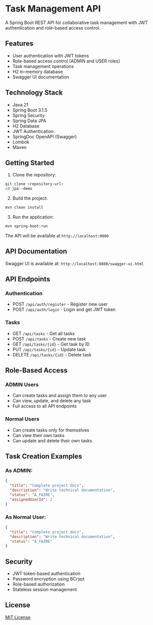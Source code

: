 # Task Management API

A Spring Boot REST API for collaborative task management with JWT authentication and role-based access control.

## Features

- User authentication with JWT tokens
- Role-based access control (ADMIN and USER roles)
- Task management operations
- H2 in-memory database
- Swagger UI documentation

## Technology Stack

- Java 21
- Spring Boot 3.1.5
- Spring Security
- Spring Data JPA
- H2 Database
- JWT Authentication
- SpringDoc OpenAPI (Swagger)
- Lombok
- Maven

## Getting Started

1. Clone the repository:
```bash
git clone <repository-url>
cd jpa--demo
```

2. Build the project:
```bash
mvn clean install
```

3. Run the application:
```bash
mvn spring-boot:run
```

The API will be available at `http://localhost:8080`

## API Documentation

Swagger UI is available at: `http://localhost:8080/swagger-ui.html`

## API Endpoints

### Authentication
- POST `/api/auth/register` - Register new user
- POST `/api/auth/login` - Login and get JWT token

### Tasks
- GET `/api/tasks` - Get all tasks
- POST `/api/tasks` - Create new task
- GET `/api/tasks/{id}` - Get task by ID
- PUT `/api/tasks/{id}` - Update task
- DELETE `/api/tasks/{id}` - Delete task

## Role-Based Access

### ADMIN Users
- Can create tasks and assign them to any user
- Can view, update, and delete any task
- Full access to all API endpoints

### Normal Users
- Can create tasks only for themselves
- Can view their own tasks
- Can update and delete their own tasks

## Task Creation Examples

### As ADMIN:
```json
{
  "title": "Complete project docs",
  "description": "Write technical documentation",
  "status": "À_FAIRE",
  "assignedUserId": 2
}
```

### As Normal User:
```json
{
  "title": "Complete project docs",
  "description": "Write technical documentation",
  "status": "À_FAIRE"
}
```

## Security

- JWT token-based authentication
- Password encryption using BCrypt
- Role-based authorization
- Stateless session management

## License

[MIT License](LICENSE)
